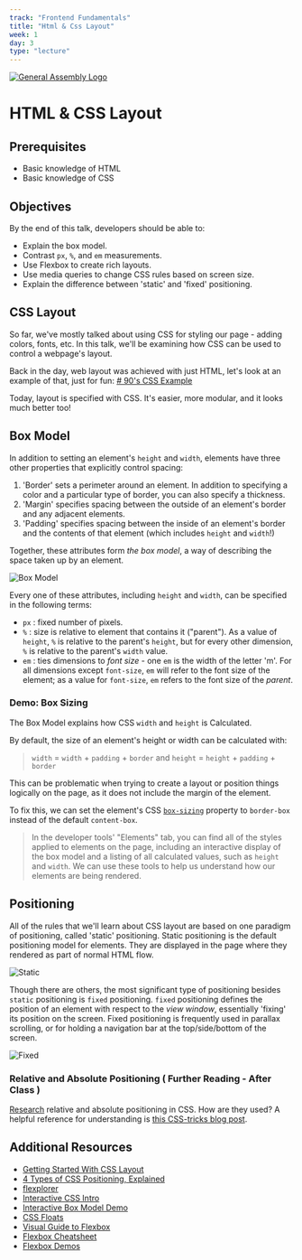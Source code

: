 ```yaml
---
track: "Frontend Fundamentals"
title: "Html & Css Layout"
week: 1
day: 3
type: "lecture"
---
```


[![General Assembly Logo](https://camo.githubusercontent.com/1a91b05b8f4d44b5bbfb83abac2b0996d8e26c92/687474703a2f2f692e696d6775722e636f6d2f6b6538555354712e706e67)](https://generalassemb.ly/education/web-development-immersive)

# HTML & CSS Layout

## Prerequisites

- Basic knowledge of HTML
- Basic knowledge of CSS

## Objectives

By the end of this talk, developers should be able to:

- Explain the box model.
- Contrast `px`, `%`, and `em` measurements.
- Use Flexbox to create rich layouts.
- Use media queries to change CSS rules based on screen size.
- Explain the difference between 'static' and 'fixed' positioning.

## CSS Layout

So far, we've mostly talked about using CSS for styling our page - adding
colors, fonts, etc. In this talk, we'll be examining how CSS can be used to
control a webpage's layout.

Back in the day, web layout was achieved with just HTML, let's look at an
example of that, just for fun:
[# 90's CSS Example](https://www.spacejam.com/1996/)

Today, layout is specified with CSS. It's easier, more modular, and it looks
much better too!

## Box Model

In addition to setting an element's `height` and `width`, elements have three
other properties that explicitly control spacing:

1. 'Border' sets a perimeter around an element. In addition to specifying a
   color and a particular type of border, you can also specify a thickness.
2. 'Margin' specifies spacing between the outside of an element's border and any
   adjacent elements.
3. 'Padding' specifies spacing between the inside of an element's border and the
   contents of that element (which includes `height` and `width`!)

Together, these attributes form _the box model_, a way of describing the space
taken up by an element.

![Box Model](https://media.git.generalassemb.ly/user/16103/files/0e74e100-623d-11eb-95c8-19a8c78922ea)

Every one of these attributes, including `height` and `width`, can be specified
in the following terms:

- `px` : fixed number of pixels.
- `%`  : size is relative to element that contains it ("parent"). As a value of
  `height`, `%` is relative to the parent's `height`, but for every other
  dimension, `%` is relative to the parent's `width` value.
- `em` : ties dimensions to *font size* - one `em` is the width of the letter
  'm'. For all dimensions except `font-size`, `em` will refer to the font size
  of the element; as a value for `font-size`, `em` refers to the font size of
  the *parent*.

### Demo: Box Sizing

The Box Model explains how CSS `width` and `height` is Calculated.

By default, the size of an element's height or width can be calculated with:

> `width` = `width` + `padding` + `border`
> and
> `height` = `height` + `padding` + `border`

This can be problematic when trying to create a layout or position things logically on the page, as it does not include the margin of the element.

To fix this, we can set the element's CSS [`box-sizing`](https://developer.mozilla.org/en-US/docs/Web/CSS/box-sizing) property to `border-box`
instead of the default `content-box`.

> In the developer tools' "Elements" tab, you can find all of the styles applied
> to elements on the page, including an interactive display of the box model
> and a listing of all calculated values, such as `height` and `width`. We
> can use these tools to help us understand how our elements are being rendered.

## Positioning

All of the rules that we'll learn about CSS layout are based on one paradigm of
positioning, called 'static' positioning. Static positioning is the default
positioning model for elements. They are displayed in the page where they
rendered as part of normal HTML flow.

![Static](public/images/static.gif)

Though there are others, the most significant type of positioning besides
`static` positioning is `fixed` positioning. `fixed` positioning defines the
position of an element with respect to the _view window_, essentially 'fixing'
its position on the screen. Fixed positioning is frequently used in parallax
scrolling, or for holding a navigation bar at the top/side/bottom of the screen.

![Fixed](public/images/fixed.gif)

### Relative and Absolute Positioning ( Further Reading - After Class )

[Research](https://developer.mozilla.org/en-US/docs/Web/CSS/position) relative
and absolute positioning in CSS. How are they used? A helpful reference for
understanding is [this CSS-tricks blog post](https://css-tricks.com/absolute-positioning-inside-relative-positioning/).


## Additional Resources

- [Getting Started With CSS Layout](https://www.smashingmagazine.com/2018/05/guide-css-layout/)
- [4 Types of CSS Positioning, Explained](http://www.nigelbuckner.com/downloads/handouts/web/pos-explained/index.html)
- [flexplorer](http://bennettfeely.com/flexplorer/)
- [Interactive CSS Intro](https://rupl.github.io/unfold/)
- [Interactive Box Model Demo](http://guyroutledge.github.io/box-model/)
- [CSS Floats](https://css-tricks.com/all-about-floats/)
- [Visual Guide to Flexbox](https://scotch.io/tutorials/a-visual-guide-to-css3-flexbox-properties)
- [Flexbox Cheatsheet](https://yoksel.github.io/flex-cheatsheet/)
- [Flexbox Demos](https://demos.scotch.io/visual-guide-to-css3-flexbox-flexbox-playground/demos/)